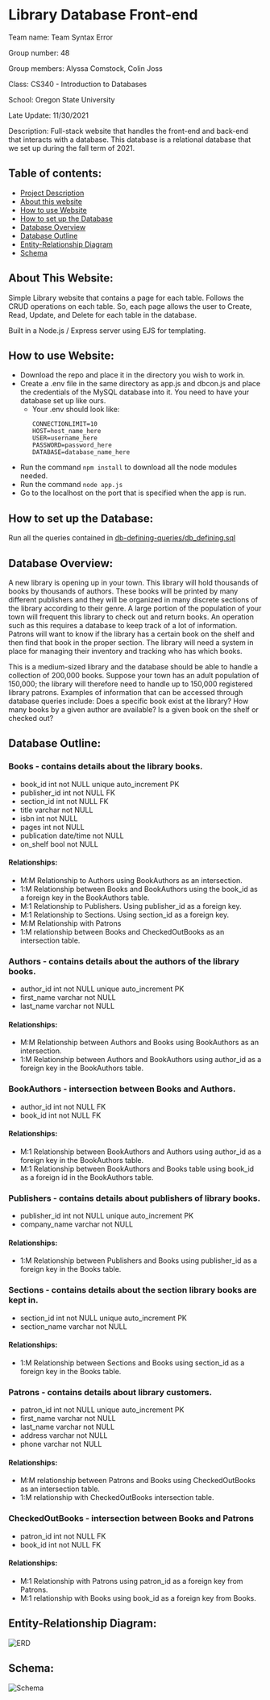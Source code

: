 # Library Database Front-end
Team name: Team Syntax Error

Group number: 48

Group members: Alyssa Comstock, Colin Joss

Class: CS340 - Introduction to Databases

School: Oregon State University

Late Update: 11/30/2021

Description: Full-stack website that handles the front-end and back-end that
interacts with a database.  This database is a relational database that we set
up during the fall term of 2021.


## Table of contents:

- [Project Description](#Library-Database-Front-end)
- [About this website](#About-This-Website)
- [How to use Website](#How-to-use-Website)
- [How to set up the Database](#How-to-set-up-the-Database)
- [Database Overview](#Database-Overview)
- [Database Outline](#Database-Outline)
- [Entity-Relationship Diagram](#Entity-Relationship-Diagram)
- [Schema](#Schema)

## About This Website:

Simple Library website that contains a page for each table.  Follows the CRUD operations on each table.  So, each page allows the user to Create, Read, Update, and Delete for each table in the database.

Built in a Node.js / Express server using EJS for templating.


## How to use Website:
- Download the repo and place it in the directory you wish to work in.
- Create a .env file in the same directory as app.js and dbcon.js and place the credentials of the MySQL database into it.  You need to have your database set up like ours.
  - Your .env should look like:
    ```
    CONNECTIONLIMIT=10
    HOST=host_name_here
    USER=username_here
    PASSWORD=password_here
    DATABASE=database_name_here
    ```
- Run the command ```npm install``` to download all the node modules needed.
- Run the command ```node app.js```
- Go to the localhost on the port that is specified when the app is run.


## How to set up the Database:

Run all the queries contained in [db-defining-queries/db_defining.sql](https://github.com/TealGlow/CS340-Library-Database-Front-End/blob/master/db-defining-queries/db_defining.sql)


## Database Overview:
A new library is opening up in your town. This library will hold thousands of books by thousands of authors. These books will be printed by many different publishers and they will be organized in many discrete sections of the library according to their genre. A large portion of the population of your town will frequent this library to check out and return books. An operation such as this requires a database to keep track of a lot of information. Patrons will want to know if the library has a certain book on the shelf and then find that book in the proper section. The library will need a system in place for managing their inventory and tracking who has which books.

This is a medium-sized library and the database should be able to handle a collection of 200,000 books. Suppose your town has an adult population of 150,000; the library will therefore need to handle up to 150,000 registered library patrons. Examples of information that can be accessed through database queries include: Does a specific book exist at the library? How many books by a given author are available? Is a given book on the shelf or checked out?


## Database Outline:
### Books - contains details about the library books.
- book_id         int   not NULL   unique   auto_increment   PK
- publisher_id        int   not NULL   FK
- section_id         int   not NULL   FK
- title            varchar   not NULL
- isbn             int   not NULL
- pages         int   not NULL
- publication         date/time   not NULL
- on_shelf        bool   not NULL

#### Relationships: 
- M:M Relationship to Authors using BookAuthors as an intersection.
- 1:M Relationship between Books and BookAuthors using the book_id as a foreign key in the BookAuthors table.
- M:1 Relationship to Publishers. Using publisher_id as a foreign key.
- M:1 Relationship to Sections. Using section_id as a foreign key.
- M:M Relationship with Patrons 
- 1:M relationship between Books and CheckedOutBooks as an intersection table.

### Authors - contains details about the authors of the library books.
- author_id        int   not NULL   unique   auto_increment   PK
- first_name         varchar   not NULL
- last_name        varchar   not NULL

#### Relationships:
- M:M Relationship between Authors and Books using BookAuthors as an intersection.
- 1:M Relationship between Authors and BookAuthors using author_id as a foreign key in the BookAuthors table.

### BookAuthors - intersection between Books and Authors.
- author_id        int   not NULL   FK
- book_id        int   not NULL   FK

#### Relationships:
- M:1 Relationship between BookAuthors and Authors using author_id as a foreign key in the BookAuthors table.
- M:1 Relationship between BookAuthors and Books table using book_id as a foreign id in the BookAuthors table.

### Publishers - contains details about publishers of library books.
- publisher_id        int   not NULL   unique   auto_increment   PK
- company_name     varchar   not NULL

#### Relationships:
- 1:M Relationship between Publishers and Books using publisher_id as a foreign key in the Books table.


### Sections - contains details about the section library books are kept in.
- section_id        int   not NULL   unique   auto_increment   PK
- section_name    varchar   not NULL

#### Relationships:
- 1:M Relationship between Sections and Books using section_id as a foreign key in the Books table.

### Patrons - contains details about library customers.
- patron_id        int   not NULL   unique   auto_increment   PK
- first_name        varchar   not NULL
- last_name        varchar   not NULL
- address        varchar   not NULL
- phone         varchar   not NULL

#### Relationships:
- M:M relationship between Patrons and Books using CheckedOutBooks as an intersection table.
- 1:M relationship with CheckedOutBooks intersection table.    

### CheckedOutBooks - intersection between Books and Patrons
- patron_id         int   not NULL   FK
- book_id        int   not NULL   FK

#### Relationships:
- M:1 Relationship with Patrons using patron_id as a foreign key from Patrons.
- M:1 relationship with Books using book_id as a foreign key from Books.


## Entity-Relationship Diagram:
![ERD](https://github.com/TealGlow/Library-Database-Front-End/blob/master/digrams/Intro%20to%20databases%20-%20project%20draft%20-%20Page%201(6).png)

## Schema:
![Schema](https://github.com/TealGlow/Library-Database-Front-End/blob/master/digrams/Intro%20to%20databases%20-%20project%20draft%20-%20Page%202(10).png)
